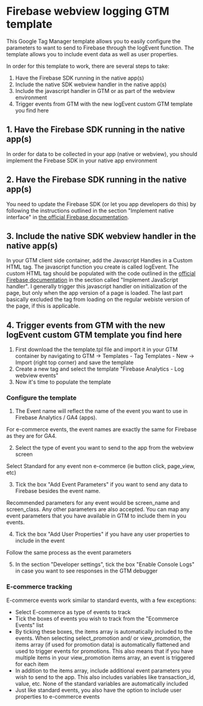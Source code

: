 # Firebase webview logging GTM template

This Google Tag Manager template allows you to easily configure the parameters to want to send to Firebase through the logEvent function.
The template allows you to include event data as well as user properties.

In order for this template to work, there are several steps to take:
1. Have the Firebase SDK running in the native app(s)
2. Include the native SDK webview handler in the native app(s)
3. Include the javascript handler in GTM or as part of the webview environment
4. Trigger events from GTM with the new logEvent custom GTM template you find here

## 1. Have the Firebase SDK running in the native app(s)

In order for data to be collected in your app (native or webview), you should implement the Firebase SDK in your native app environment

## 2. Have the Firebase SDK running in the native app(s)

You need to update the Firebase SDK (or let you app developers do this) by following the instructions outlined in the section "Implement native interface" in [the official Firebase documentation](https://firebase.google.com/docs/analytics/webview?platform=android#implement_native_interface).

## 3. Include the native SDK webview handler in the native app(s)

In your GTM client side container, add the Javascript Handles in a Custom HTML tag. The javascript function you create is called logEvent. The custom HTML tag should be populated with the code outlined in the [official Firebase documentation](https://firebase.google.com/docs/analytics/webview?platform=android#implement-javascript-handler) in the section called "Implement JavaScript handler". I generally trigger this javascript handler on initialization of the page, but only when the app version of a page is loaded. The last part basically excluded the tag from loading on the regular webiste version of the page, if this is applicable.

## 4. Trigger events from GTM with the new logEvent custom GTM template you find here

1. First download the  the template.tpl file and import it in your GTM container by navigating to GTM -> Templates - Tag Templates - New -> Import (right top corner) and save the template
2. Create a new tag and select the template "Firebase Analytics - Log webview events"
3. Now it's time to populate the template

### Configure the template

1. The Event name will reflect the name of the event you want to use in Firebase Analytics / GA4 (apps).

For e-commerce events, the event names are exactly the same for Firebase as they are for GA4.

2. Select the type of event you want to send to the app from the webview screen

Select Standard for any event non e-commerce (ie button click, page_view, etc)

3. Tick the box "Add Event Parameters" if you want to send any data to Firebase besides the event name.

Recommended parameters for any event would be screen_name and screen_class. Any other parameters are also accepted. You can map any event parameters that you have available in GTM to include them in you events.

4. Tick the box "Add User Properties" if you have any user properties to include in the event

Follow the same process as the event parameters

5. In the section "Developer settings", tick the box "Enable Console Logs" in case you want to see responses in the GTM debugger

### E-commerce tracking

E-commerce events work similar to standard events, with a few exceptions:

* Select E-commerce as type of events to track
* Tick the boxes of events you wish to track from the "Ecommerce Events" list
* By ticking these boxes, the items array is automatically included to the events. When selecting select_promotion and/ or view_promotion, the items array (if used for promotion data) is automatically flattened and used to trigger events for promotions. This also means that if you have multiple items in your view_promotion items array, an event is triggered for each item
* In addition to the items array, include additional event parameters you wish to send to the app. This also includes variables like transaction_id, value, etc. None of the standard variables are automatically included
* Just like standard events, you also have the option to include user properties to e-commerce events
